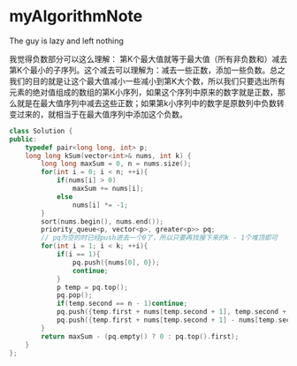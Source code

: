 # myAlgorithmNote
The guy is lazy and left nothing

我觉得负数部分可以这么理解：
第K个最大值就等于最大值（所有非负数和）减去第K个最小的子序列。这个减去可以理解为：减去一些正数，添加一些负数。总之我们的目的就是让这个最大值减小一些减小到第K大个数，所以我们只要选出所有元素的绝对值组成的数组的第K小序列，如果这个序列中原来的数字就是正数，那么就是在最大值序列中减去这些正数；如果第k小序列中的数字是原数列中负数转变过来的，就相当于在最大值序列中添加这个负数。

```c++
class Solution {
public:
    typedef pair<long long, int> p;
    long long kSum(vector<int>& nums, int k) {
        long long maxSum = 0, n = nums.size();
        for(int i = 0; i < n; ++i){
            if(nums[i] > 0)
                maxSum += nums[i];
            else
                nums[i] *= -1;
        }
        sort(nums.begin(), nums.end());
        priority_queue<p, vector<p>, greater<p>> pq;
        // pq为空的时已经push进去一个0了，所以只要再找接下来的k - 1个堆顶即可
        for(int i = 1; i < k; ++i){
            if(i == 1){
                pq.push({nums[0], 0});
                continue;
            }
            p temp = pq.top();
            pq.pop();
            if(temp.second == n - 1)continue;
            pq.push({temp.first + nums[temp.second + 1], temp.second + 1});
            pq.push({temp.first + nums[temp.second + 1] - nums[temp.second], temp.second + 1});
        }
        return maxSum - (pq.empty() ? 0 : pq.top().first);
    }
};
```